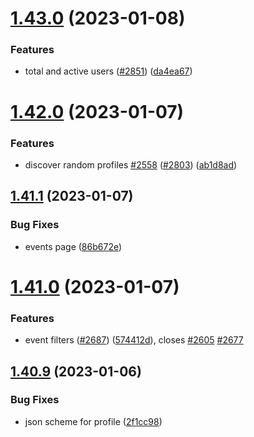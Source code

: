 # [1.43.0](https://github.com/EddieHubCommunity/LinkFree/compare/v1.42.0...v1.43.0) (2023-01-08)


### Features

* total and active users ([#2851](https://github.com/EddieHubCommunity/LinkFree/issues/2851)) ([da4ea67](https://github.com/EddieHubCommunity/LinkFree/commit/da4ea6781139d23856972858ff504c76f4bc7de0))



# [1.42.0](https://github.com/EddieHubCommunity/LinkFree/compare/v1.41.1...v1.42.0) (2023-01-07)


### Features

* discover random profiles [#2558](https://github.com/EddieHubCommunity/LinkFree/issues/2558) ([#2803](https://github.com/EddieHubCommunity/LinkFree/issues/2803)) ([ab1d8ad](https://github.com/EddieHubCommunity/LinkFree/commit/ab1d8adf38a1f7ff7e5687e4bde6e32175aae8a2))



## [1.41.1](https://github.com/EddieHubCommunity/LinkFree/compare/v1.41.0...v1.41.1) (2023-01-07)


### Bug Fixes

* events page ([86b672e](https://github.com/EddieHubCommunity/LinkFree/commit/86b672e3e29e59b51bc827b8f2a261cc1c4c222d))



# [1.41.0](https://github.com/EddieHubCommunity/LinkFree/compare/v1.40.9...v1.41.0) (2023-01-07)


### Features

* event filters ([#2687](https://github.com/EddieHubCommunity/LinkFree/issues/2687)) ([574412d](https://github.com/EddieHubCommunity/LinkFree/commit/574412d5fd2285956f2932c908b9526531989cb7)), closes [#2605](https://github.com/EddieHubCommunity/LinkFree/issues/2605) [#2677](https://github.com/EddieHubCommunity/LinkFree/issues/2677)



## [1.40.9](https://github.com/EddieHubCommunity/LinkFree/compare/v1.40.8...v1.40.9) (2023-01-06)


### Bug Fixes

* json scheme for profile ([2f1cc98](https://github.com/EddieHubCommunity/LinkFree/commit/2f1cc9889fc4c1960bfecde3921c1b257204ccd2))



